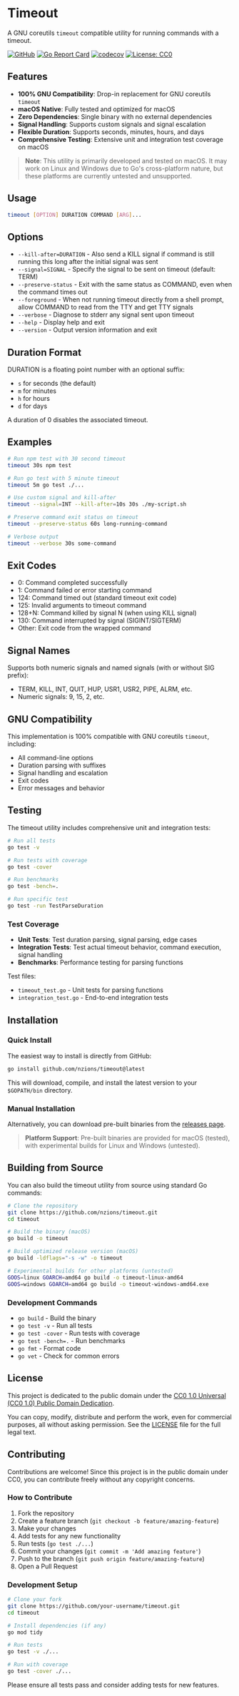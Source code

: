 # Timeout

A GNU coreutils `timeout` compatible utility for running commands with a timeout.

[![GitHub](https://img.shields.io/badge/GitHub-nzions%2Ftimeout-blue)](https://github.com/nzions/timeout)
[![Go Report Card](https://goreportcard.com/badge/github.com/nzions/timeout)](https://goreportcard.com/report/github.com/nzions/timeout)
[![codecov](https://codecov.io/gh/nzions/timeout/branch/main/graph/badge.svg)](https://codecov.io/gh/nzions/timeout)
[![License: CC0](https://img.shields.io/badge/License-CC0%201.0-lightgrey.svg)](http://creativecommons.org/publicdomain/zero/1.0/)

## Features

- **100% GNU Compatibility**: Drop-in replacement for GNU coreutils `timeout`
- **macOS Native**: Fully tested and optimized for macOS
- **Zero Dependencies**: Single binary with no external dependencies
- **Signal Handling**: Supports custom signals and signal escalation
- **Flexible Duration**: Supports seconds, minutes, hours, and days
- **Comprehensive Testing**: Extensive unit and integration test coverage on macOS

> **Note**: This utility is primarily developed and tested on macOS. It may work on Linux and Windows due to Go's cross-platform nature, but these platforms are currently untested and unsupported.

## Usage

```bash
timeout [OPTION] DURATION COMMAND [ARG]...
```

## Options

- `--kill-after=DURATION` - Also send a KILL signal if command is still running this long after the initial signal was sent
- `--signal=SIGNAL` - Specify the signal to be sent on timeout (default: TERM)
- `--preserve-status` - Exit with the same status as COMMAND, even when the command times out
- `--foreground` - When not running timeout directly from a shell prompt, allow COMMAND to read from the TTY and get TTY signals
- `--verbose` - Diagnose to stderr any signal sent upon timeout
- `--help` - Display help and exit
- `--version` - Output version information and exit

## Duration Format

DURATION is a floating point number with an optional suffix:
- `s` for seconds (the default)
- `m` for minutes  
- `h` for hours
- `d` for days

A duration of 0 disables the associated timeout.

## Examples

```bash
# Run npm test with 30 second timeout
timeout 30s npm test

# Run go test with 5 minute timeout
timeout 5m go test ./...

# Use custom signal and kill-after
timeout --signal=INT --kill-after=10s 30s ./my-script.sh

# Preserve command exit status on timeout
timeout --preserve-status 60s long-running-command

# Verbose output
timeout --verbose 30s some-command
```

## Exit Codes

- 0: Command completed successfully
- 1: Command failed or error starting command
- 124: Command timed out (standard timeout exit code)
- 125: Invalid arguments to timeout command
- 128+N: Command killed by signal N (when using KILL signal)
- 130: Command interrupted by signal (SIGINT/SIGTERM)
- Other: Exit code from the wrapped command

## Signal Names

Supports both numeric signals and named signals (with or without SIG prefix):
- TERM, KILL, INT, QUIT, HUP, USR1, USR2, PIPE, ALRM, etc.
- Numeric signals: 9, 15, 2, etc.

## GNU Compatibility

This implementation is 100% compatible with GNU coreutils `timeout`, including:
- All command-line options
- Duration parsing with suffixes
- Signal handling and escalation
- Exit codes
- Error messages and behavior

## Testing

The timeout utility includes comprehensive unit and integration tests:

```bash
# Run all tests
go test -v

# Run tests with coverage
go test -cover

# Run benchmarks
go test -bench=.

# Run specific test
go test -run TestParseDuration
```

### Test Coverage

- **Unit Tests**: Test duration parsing, signal parsing, edge cases
- **Integration Tests**: Test actual timeout behavior, command execution, signal handling
- **Benchmarks**: Performance testing for parsing functions

Test files:
- `timeout_test.go` - Unit tests for parsing functions
- `integration_test.go` - End-to-end integration tests

## Installation

### Quick Install

The easiest way to install is directly from GitHub:

```bash
go install github.com/nzions/timeout@latest
```

This will download, compile, and install the latest version to your `$GOPATH/bin` directory.

### Manual Installation

Alternatively, you can download pre-built binaries from the [releases page](https://github.com/nzions/timeout/releases).

> **Platform Support**: Pre-built binaries are provided for macOS (tested), with experimental builds for Linux and Windows (untested).

## Building from Source

You can also build the timeout utility from source using standard Go commands:

```bash
# Clone the repository
git clone https://github.com/nzions/timeout.git
cd timeout

# Build the binary (macOS)
go build -o timeout

# Build optimized release version (macOS)
go build -ldflags="-s -w" -o timeout

# Experimental builds for other platforms (untested)
GOOS=linux GOARCH=amd64 go build -o timeout-linux-amd64
GOOS=windows GOARCH=amd64 go build -o timeout-windows-amd64.exe
```

### Development Commands

- `go build` - Build the binary
- `go test -v` - Run all tests
- `go test -cover` - Run tests with coverage
- `go test -bench=.` - Run benchmarks
- `go fmt` - Format code
- `go vet` - Check for common errors

## License

This project is dedicated to the public domain under the [CC0 1.0 Universal (CC0 1.0) Public Domain Dedication](https://creativecommons.org/publicdomain/zero/1.0/).

You can copy, modify, distribute and perform the work, even for commercial purposes, all without asking permission. See the [LICENSE](LICENSE) file for the full legal text.

## Contributing

Contributions are welcome! Since this project is in the public domain under CC0, you can contribute freely without any copyright concerns.

### How to Contribute

1. Fork the repository
2. Create a feature branch (`git checkout -b feature/amazing-feature`)
3. Make your changes
4. Add tests for any new functionality
5. Run tests (`go test ./...`)
6. Commit your changes (`git commit -m 'Add amazing feature'`)
7. Push to the branch (`git push origin feature/amazing-feature`)
8. Open a Pull Request

### Development Setup

```bash
# Clone your fork
git clone https://github.com/your-username/timeout.git
cd timeout

# Install dependencies (if any)
go mod tidy

# Run tests
go test -v ./...

# Run with coverage
go test -cover ./...
```

Please ensure all tests pass and consider adding tests for new features.

